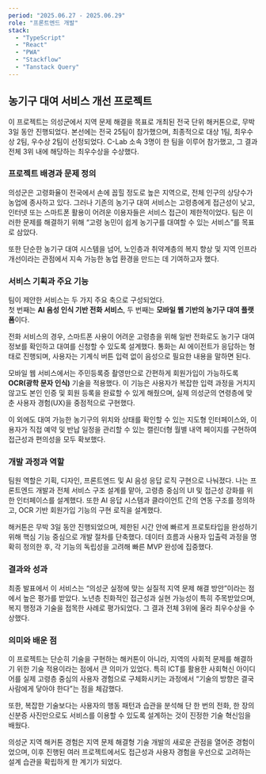 ```yaml
---
period: "2025.06.27 - 2025.06.29"
role: "프론트엔드 개발"
stack:
  - "TypeScript"
  - "React"
  - "PWA"
  - "Stackflow"
  - "Tanstack Query"
---
```


## 농기구 대여 서비스 개선 프로젝트

이 프로젝트는 의성군에서 지역 문제 해결을 목표로 개최된 전국 단위 해커톤으로, 무박 3일 동안 진행되었다. 본선에는 전국 25팀이 참가했으며, 최종적으로 대상 1팀, 최우수상 2팀, 우수상 2팀이 선정되었다. C-Lab 소속 3명이 한 팀을 이루어 참가했고, 그 결과 전체 3위 내에 해당하는 최우수상을 수상했다.

### 프로젝트 배경과 문제 정의

의성군은 고령화율이 전국에서 손에 꼽힐 정도로 높은 지역으로, 전체 인구의 상당수가 농업에 종사하고 있다. 그러나 기존의 농기구 대여 서비스는 고령층에게 접근성이 낮고, 인터넷 또는 스마트폰 활용이 어려운 이용자들은 서비스 접근이 제한적이었다. 팀은 이러한 문제를 해결하기 위해 “고령 농민이 쉽게 농기구를 대여할 수 있는 서비스”를 목표로 삼았다.

또한 단순한 농기구 대여 시스템을 넘어, 노인층과 취약계층의 복지 향상 및 지역 인프라 개선이라는 관점에서 지속 가능한 농업 환경을 만드는 데 기여하고자 했다.

### 서비스 기획과 주요 기능

팀이 제안한 서비스는 두 가지 주요 축으로 구성되었다.  
첫 번째는 **AI 음성 인식 기반 전화 서비스**, 두 번째는 **모바일 웹 기반의 농기구 대여 플랫폼**이다.

전화 서비스의 경우, 스마트폰 사용이 어려운 고령층을 위해 일반 전화로도 농기구 대여 정보를 확인하고 대여를 신청할 수 있도록 설계했다. 통화는 AI 에이전트가 응답하는 형태로 진행되며, 사용자는 기계식 버튼 입력 없이 음성으로 필요한 내용을 말하면 된다.

모바일 웹 서비스에서는 주민등록증 촬영만으로 간편하게 회원가입이 가능하도록 **OCR(광학 문자 인식)** 기술을 적용했다. 이 기능은 사용자가 복잡한 입력 과정을 거치지 않고도 본인 인증 및 회원 등록을 완료할 수 있게 해줬으며, 실제 의성군의 연령층에 맞춘 사용자 경험(UX)을 중점적으로 구현했다.

이 외에도 대여 가능한 농기구의 위치와 상태를 확인할 수 있는 지도형 인터페이스와, 이용자가 직접 예약 및 반납 일정을 관리할 수 있는 캘린더형 월별 내역 페이지를 구현하여 접근성과 편의성을 모두 확보했다.

### 개발 과정과 역할

팀원 역할은 기획, 디자인, 프론트엔드 및 AI 음성 응답 로직 구현으로 나눠졌다. 나는 프론트엔드 개발과 전체 서비스 구조 설계를 맡아, 고령층 중심의 UI 및 접근성 강화를 위한 인터페이스를 설계했다. 또한 AI 응답 시스템과 클라이언트 간의 연동 구조를 정의하고, OCR 기반 회원가입 기능의 구현 로직을 설계했다.

해커톤은 무박 3일 동안 진행되었으며, 제한된 시간 안에 빠르게 프로토타입을 완성하기 위해 핵심 기능 중심으로 개발 절차를 단축했다. 데이터 흐름과 사용자 입출력 과정을 명확히 정의한 후, 각 기능의 독립성을 고려해 빠른 MVP 완성에 집중했다.

### 결과와 성과

최종 발표에서 이 서비스는 “의성군 실정에 맞는 실질적 지역 문제 해결 방안”이라는 점에서 높은 평가를 받았다. 노년층 친화적인 접근성과 실현 가능성이 특히 주목받았으며, 복지 행정과 기술을 접목한 사례로 평가되었다. 그 결과 전체 3위에 올라 최우수상을 수상했다.

### 의미와 배운 점

이 프로젝트는 단순히 기술을 구현하는 해커톤이 아니라, 지역의 사회적 문제를 해결하기 위한 기술 적용이라는 점에서 큰 의미가 있었다. 특히 ICT를 활용한 사회혁신 아이디어를 실제 고령층 중심의 사용자 경험으로 구체화시키는 과정에서 “기술의 방향은 결국 사람에게 닿아야 한다”는 점을 체감했다.

또한, 복잡한 기술보다는 사용자의 행동 패턴과 습관을 분석해 단 한 번의 전화, 한 장의 신분증 사진만으로도 서비스를 이용할 수 있도록 설계하는 것이 진정한 기술 혁신임을 배웠다.

의성군 지역 해커톤 경험은 지역 문제 해결형 기술 개발의 새로운 관점을 열어준 경험이었으며, 이후 진행된 여러 프로젝트에서도 접근성과 사용자 경험을 우선으로 고려하는 설계 습관을 확립하게 한 계기가 되었다.
